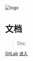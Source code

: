 ![logo](//yun.duiba.com.cn/developer_new/images/homepage/logo_new.png)

# 文档

> Doc.

[GitLab](https://github.com/LouiseDylan/gitDocs)
[进入](#build-setup)
